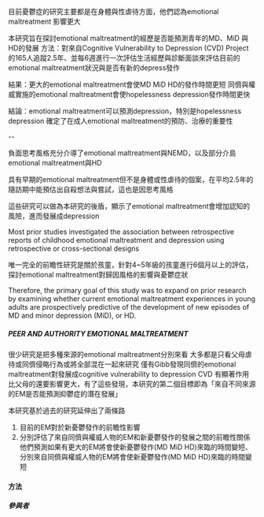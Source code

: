 目前憂鬱症的研究主要都是在身體與性虐待方面，他們認為emotional maltreatment 影響更大

本研究旨在探討emotional maltreatment的經歷是否能預測青年的MD、MiD 與HD的發展
方法：對來自Cognitive Vulnerability to Depression (CVD) Project 的165人追蹤2.5年、並每6週進行一次評估生活經歷與診斷面談來評估目前的emotional maltreatment狀況與是否有新的depress發作

結果：更大的emotional maltreatment會使MD MiD HD的發作時間更短
同儕與權威實施的emotional maltreatment會使hopelessness depression發作時間更快

結論：emotional maltreatment可以預測depression，特別是hopelessness depression
確定了在成人emotional maltreatment的預防、治療的重要性


--

負面思考風格充分介導了emotional maltreatment與NEMD，以及部分介島emotional maltreatment與HD

具有早期的emotional maltreatment但不是身體或性虐待的個案，在平均2.5年的隨訪期中能預估出自殺想法與嘗試，這也是因思考風格

這些研究可以做為本研究的後盾，顯示了emotional maltreatment會增加認知的風險，進而發展成depression

Most prior studies investigated the association between retrospective reports of childhood emotional maltreatment and depression using retrospective or cross-sectional designs

唯一完全的前瞻性研究是關於孩童，針對4~5年級的孩童進行6個月以上的評估，探討emotional maltreatment對歸因風格的影響與憂鬱症狀

Therefore, the primary goal of this study was to expand on prior research by examining whether current emotional maltreatment experiences in young adults are prospectively predictive of the development of new episodes of MD and minor depression (MiD), or HD.


##### PEER AND AUTHORITY EMOTIONAL MALTREATMENT
很少研究是把多種來源的emotional maltreatment分別來看
大多都是只看父母虐待或同儕侵略行為或將全部混在一起來研究
僅有Gibb發現同儕的emotional maltreatment對發展成cognitive vulnerability to depression CVD 有顯著作用比父母的還要影響更大，有了這些發現，本研究的第二個目標即為「來自不同來源的EM是否能預測抑鬱症的潛在發展」

本研究基於過去的研究延伸出了兩條路
1. 目前的EM對於新憂鬱發作的前瞻性影響
2. 分別評估了來自同儕與權威人物的EM和新憂鬱發作的發展之間的前瞻性關係
他們預測如果有更大的EM將會使新憂鬱發作(MD MiD HD)來臨的時間變短、
分別來自同儕與權威人物的EM將會使新憂鬱發作(MD MiD HD)來臨的時間變短 


#### 方法
##### 參與者
